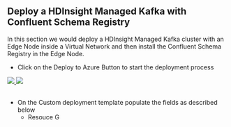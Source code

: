 ## Deploy a HDInsight Managed Kafka with Confluent Schema Registry 

In this section we would deploy a  HDInsight Managed Kafka  cluster with an Edge Node inside a Virtual Network and then install the Confluent Schema Registry in the Edge Node.  

- Click on the Deploy to Azure Button to start the deployment process

<a href="https://portal.azure.com/#create/Microsoft.Template/uri/https%3A%2F%2Fraw.githubusercontent.com%2Farnabganguly%2FKafkaschemaregistry%2Fmaster%2Fazuredeploy.json" target="_blank">
    <img src="http://azuredeploy.net/deploybutton.png"/>
</a><a href="http://armviz.io/#/?load=https://raw.githubusercontent.com/arnabganguly/Kafkaschemaregistry/master/azuredeploy.json" target="_blank">
  <img src="http://armviz.io/visualizebutton.png"/>
</a>

</br>
</br>


 - On the Custom deployment template populate the fields as described below
    -  Resouce G
<!--stackedit_data:
eyJoaXN0b3J5IjpbLTQ4MzU4NzE0MSwtMTk0NjU5ODAwMiwxMj
M5NjI1MDM1LDE2NzQ0MTU0NjNdfQ==
-->